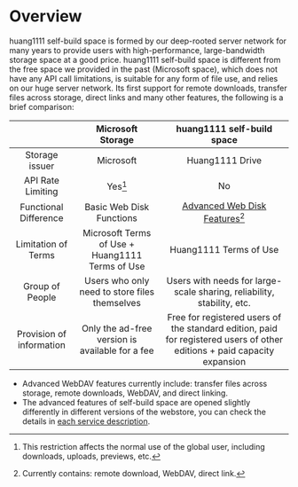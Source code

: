 # Overview

huang1111 self-build space is formed by our deep-rooted server network for many years to provide users with high-performance, large-bandwidth storage space at a good price. huang1111 self-build space is different from the free space we provided in the past (Microsoft space), which does not have any API call limitations, is suitable for any form of file use, and relies on our huge server network. Its first support for remote downloads, transfer files across storage, direct links and many other features, the following is a brief comparison:



|                          |                Microsoft Storage                |                                                huang1111 self-build space                                                |
| :----------------------: | :---------------------------------------------: | :----------------------------------------------------------------------------------------------------------------------: |
|      Storage issuer      |                    Microsoft                    |                                                      Huang1111 Drive                                                     |
|     API Rate Limiting    |                     Yes[^1]                     |                                                            No                                                            |
|   Functional Difference  |             Basic Web Disk Functions            |                                   [Advanced Web Disk Features](#user-content-fn-2)[^2]                                   |
|    Limitation of Terms   | Microsoft Terms of Use + Huang1111 Terms of Use |                                                  Huang1111 Terms of Use                                                  |
|      Group of People     |  Users who only need to store files themselves  |                          Users with needs for large-scale sharing, reliability, stability, etc.                          |
| Provision of information | Only the ad-free version is available for a fee | Free for registered users of the standard edition, paid for registered users of other editions + paid capacity expansion |



* Advanced WebDAV features currently include: transfer files across storage, remote downloads, WebDAV, and direct linking.
* The advanced features of self-build space are opened slightly differently in different versions of the webstore, you can check the details in [each service description](../service-descriptions.md).



[^1]: This restriction affects the normal use of the global user, including downloads, uploads, previews, etc.

[^2]: Currently contains: remote download, WebDAV, direct link.
